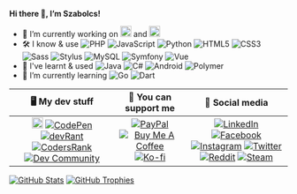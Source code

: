 **Hi there :wave:, I’m Szabolcs!**

- :telescope: I’m currently working on
[<img src="https://gazmag.hu/icon/logo-long.svg" alt="GazMag" height="20">](https://gazmag.hu) and
[<img src="https://tezis.hu/assets/img/logo-long.svg" alt="GazMag" height="20">](https://tezis.hu)
- :hammer_and_wrench: I know & use
![PHP](https://img.shields.io/badge/-PHP-777BB4?logo=php&logoColor=white)
![JavaScript](https://img.shields.io/badge/-JavaScript-F7DF1E?logo=javascript&logoColor=black)
![Python](https://img.shields.io/badge/-Python-3776AB?logo=python&logoColor=white)
![HTML5](https://img.shields.io/badge/-HTML5-E34F26?logo=html5&logoColor=white)
![CSS3](https://img.shields.io/badge/-CSS3-1572B6?logo=css3&logoColor=white)
![Sass](https://img.shields.io/badge/-Sass-C69?logo=sass&logoColor=white)
![Stylus](https://img.shields.io/badge/-Stylus-333?logo=stylus&logoColor=white)
![MySQL](https://img.shields.io/badge/-MySQL-4479A1?logo=mysql&logoColor=white)
![Symfony](https://img.shields.io/badge/-Symfony-black?logo=symfony&logoColor=white)
![Vue](https://img.shields.io/badge/-Vue-4FC08D?logo=vue.js&logoColor=white)
- :thought_balloon: I've learnt & used
![Java](https://img.shields.io/badge/-Java-007396?logo=java&logoColor=white)
![C#](https://img.shields.io/badge/-C%23-239120?logo=c-sharp&logoColor=white)
![Android](https://img.shields.io/badge/-Android-3DDC84?logo=android&logoColor=white)
![Polymer](https://img.shields.io/badge/-Polymer-FF4470?logo=polymer-project&logoColor=white)
- :seedling: I’m currently learning
![Go](https://img.shields.io/badge/-Go-00ADD8?logo=go&logoColor=white)
![Dart](https://img.shields.io/badge/-Dart-0175C2?logo=dart&logoColor=white)

| :desktop_computer: My dev stuff | :money_with_wings: You can support me | :busts_in_silhouette: Social media |
|:-:|:-:|:-:|
| [<img src="https://shadesoft.dev/logo-square.svg" alt="ShadeSoft" height="20">](https://shadesoft.dev) [![CodePen](https://img.shields.io/badge/-CodePen-black?logo=codepen&logoColor=white)](https://codepen.io/sbolch) [![devRant](https://img.shields.io/badge/-devRant-F99A66?logo=devrant&logoColor=white)](https://devrant.com/users/arnyek) [![CodersRank](https://img.shields.io/badge/-CodersRank-67A4AC?logo=codersrank&logoColor=white)](https://profile.codersrank.io/user/d3vy) [![Dev Community](https://img.shields.io/badge/-Dev%20Community-0A0A0A?logo=dev.to&logoColor=white)](https://dev.to/d3vy) | [![PayPal](https://img.shields.io/badge/-PayPal-00457C?logo=paypal&logoColor=white)](https://paypal.me/ShadeSoft) [![Buy Me A Coffee](https://img.shields.io/badge/-Buy%20Me%20A%20Coffee-FD0?logo=buy-me-a-coffee&logoColor=black)](https://www.buymeacoffee.com/ShadeSoft) [![Ko-fi](https://img.shields.io/badge/-Ko--fi-F16061?logo=ko-fi&logoColor=white)](https://ko-fi.com/arnyek) | [![LinkedIn](https://img.shields.io/badge/-LinkedIn-0077B5?logo=linkedin&logoColor=white)](https://www.linkedin.com/in/suranyi91) [![Facebook](https://img.shields.io/badge/-Facebook-1877F2?logo=facebook&logoColor=white)](https://www.facebook.com/1arnyek) [![Instagram](https://img.shields.io/badge/-Instagram-E4405F?logo=instagram&logoColor=white)](https://www.instagram.com/1arnyek) [![Twitter](https://img.shields.io/badge/-Twitter-1DA1F2?logo=twitter&logoColor=white)](https://twitter.com/1arnyek) [![Reddit](https://img.shields.io/badge/-Reddit-FF4500?logo=reddit&logoColor=white)](https://www.reddit.com/user/1arnyek) [![Steam](https://img.shields.io/badge/-Steam-black?logo=steam&logoColor=white)](https://steamcommunity.com/id/1arnyek) |

[![GitHub Stats](https://github-readme-stats.vercel.app/api?username=sbolch&count_private=true&show_icons=true&theme=onedark)](https://github.com/anuraghazra/github-readme-stats)
[![GitHub Trophies](https://github-profile-trophy.vercel.app/?username=sbolch&theme=onedark)](https://github.com/ryo-ma/github-profile-trophy)

